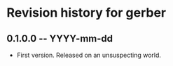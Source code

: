 # Revision history for gerber

## 0.1.0.0  -- YYYY-mm-dd

* First version. Released on an unsuspecting world.
